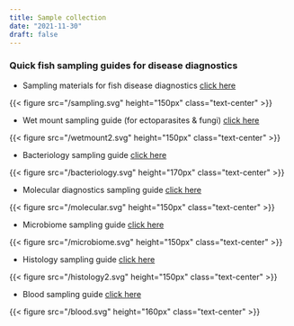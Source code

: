 ```yaml
---
title: Sample collection
date: "2021-11-30"
draft: false
---
```


### Quick fish sampling guides for disease diagnostics

- Sampling materials for fish disease diagnostics [click here](https://hdl.handle.net/20.500.12348/4836)

{{< figure src="/sampling.svg" height="150px" class="text-center" >}}

- Wet mount sampling guide (for ectoparasites & fungi) [click here](https://hdl.handle.net/20.500.12348/4837)

{{< figure src="/wetmount2.svg" height="150px" class="text-center" >}}

- Bacteriology sampling guide [click here](https://hdl.handle.net/20.500.12348/4840) 

{{< figure src="/bacteriology.svg" height="170px" class="text-center" >}}

- Molecular diagnostics sampling guide [click here](https://hdl.handle.net/20.500.12348/4841)

{{< figure src="/molecular.svg" height="150px" class="text-center" >}}

- Microbiome sampling guide [click here](https://hdl.handle.net/20.500.12348/4838)

{{< figure src="/microbiome.svg" height="150px" class="text-center" >}}

- Histology sampling guide [click here](https://hdl.handle.net/20.500.12348/4842)

{{< figure src="/histology2.svg" height="150px" class="text-center" >}}

- Blood sampling guide [click here](https://hdl.handle.net/20.500.12348/4839)

{{< figure src="/blood.svg" height="160px" class="text-center" >}}






